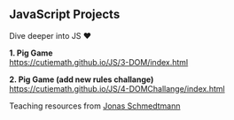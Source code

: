 ## JavaScript Projects
Dive deeper into JS ❤️
  
**1. Pig Game**  
https://cutiemath.github.io/JS/3-DOM/index.html  
  
**2. Pig Game (add new rules challange)**  
https://cutiemath.github.io/JS/4-DOMChallange/index.html  
   
   
   
Teaching resources from [Jonas Schmedtmann](https://twitter.com/jonasschmedtman)

